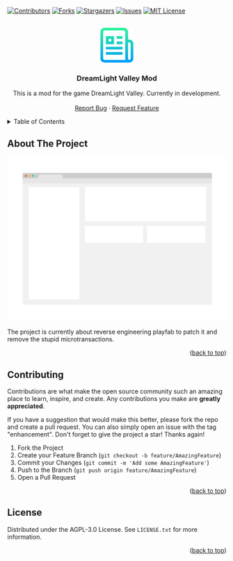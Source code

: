 <a name="readme-top"></a>

[![Contributors][contributors-shield]][contributors-url]
[![Forks][forks-shield]][forks-url]
[![Stargazers][stars-shield]][stars-url]
[![Issues][issues-shield]][issues-url]
[![MIT License][license-shield]][license-url]

<br />
<div align="center">
  <a href="https://github.com/Subtixx/DreamlightValley">
    <img src="images/logo.png" alt="Logo" width="80" height="80">
  </a>

  <h3 align="center">DreamLight Valley Mod</h3>

  <p align="center">
    This is a mod for the game DreamLight Valley. Currently in development.
    <br />
    <br />
    <a href="https://github.com/Subtixx/DreamlightValley/issues">Report Bug</a>
    ·
    <a href="https://github.com/Subtixx/DreamlightValley/issues">Request Feature</a>
  </p>
</div>



<!-- TABLE OF CONTENTS -->
<details>
  <summary>Table of Contents</summary>
  <ol>
    <li>
      <a href="#about-the-project">About The Project</a>
    </li>
    <li><a href="#contributing">Contributing</a></li>
    <li><a href="#license">License</a></li>
  </ol>
</details>

## About The Project

[![Product Name Screen Shot][product-screenshot]](https://example.com)

The project is currently about reverse engineering playfab to patch it and remove the stupid microtransactions.

<p align="right">(<a href="#readme-top">back to top</a>)</p>

## Contributing

Contributions are what make the open source community such an amazing place to learn, inspire, and create. Any contributions you make are **greatly appreciated**.

If you have a suggestion that would make this better, please fork the repo and create a pull request. You can also simply open an issue with the tag "enhancement".
Don't forget to give the project a star! Thanks again!

1. Fork the Project
2. Create your Feature Branch (`git checkout -b feature/AmazingFeature`)
3. Commit your Changes (`git commit -m 'Add some AmazingFeature'`)
4. Push to the Branch (`git push origin feature/AmazingFeature`)
5. Open a Pull Request

<p align="right">(<a href="#readme-top">back to top</a>)</p>

## License

Distributed under the AGPL-3.0 License. See `LICENSE.txt` for more information.

<p align="right">(<a href="#readme-top">back to top</a>)</p>

[contributors-shield]: https://img.shields.io/github/contributors/Subtixx/DreamlightValley.svg?style=for-the-badge
[contributors-url]: https://github.com/Subtixx/DreamlightValley/graphs/contributors
[forks-shield]: https://img.shields.io/github/forks/Subtixx/DreamlightValley.svg?style=for-the-badge
[forks-url]: https://github.com/Subtixx/DreamlightValley/network/members
[stars-shield]: https://img.shields.io/github/stars/Subtixx/DreamlightValley.svg?style=for-the-badge
[stars-url]: https://github.com/Subtixx/DreamlightValley/stargazers
[issues-shield]: https://img.shields.io/github/issues/Subtixx/DreamlightValley.svg?style=for-the-badge
[issues-url]: https://github.com/Subtixx/DreamlightValley/issues
[license-shield]: https://img.shields.io/github/license/Subtixx/DreamlightValley.svg?style=for-the-badge
[license-url]: https://github.com/Subtixx/DreamlightValley/blob/master/LICENSE.txt
[product-screenshot]: images/screenshot.png
